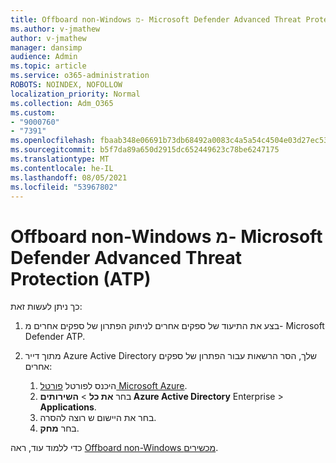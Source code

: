 ```yaml
---
title: Offboard non-Windows מ- Microsoft Defender Advanced Threat Protection (ATP)
ms.author: v-jmathew
author: v-jmathew
manager: dansimp
audience: Admin
ms.topic: article
ms.service: o365-administration
ROBOTS: NOINDEX, NOFOLLOW
localization_priority: Normal
ms.collection: Adm_O365
ms.custom:
- "9000760"
- "7391"
ms.openlocfilehash: fbaab348e06691b73db68492a0083c4a5a54c4504e03d27ec53f2a9f5047266d
ms.sourcegitcommit: b5f7da89a650d2915dc652449623c78be6247175
ms.translationtype: MT
ms.contentlocale: he-IL
ms.lasthandoff: 08/05/2021
ms.locfileid: "53967802"
---
```

# <a name="offboard-non-windows-devices-from-microsoft-defender-advanced-threat-protection-atp"></a>Offboard non-Windows מ- Microsoft Defender Advanced Threat Protection (ATP)

כך ניתן לעשות זאת:

1. בצע את התיעוד של ספקים אחרים לניתוק הפתרון של ספקים אחרים מ- Microsoft Defender ATP.
2. מתוך דייר Azure Active Directory שלך, הסר הרשאות עבור הפתרון של ספקים אחרים:

    1. היכנס לפורטל [פורטל Microsoft Azure](https://go.microsoft.com/fwlink/?linkid=2125612).
    1. בחר **את כל**  >  **השירותים Azure Active Directory** Enterprise  >  **Applications**.
    1. בחר את היישום ש רוצה להסרה.
    1. בחר **מחק**.

כדי ללמוד עוד, ראה [Offboard non-Windows מכשירים](https://go.microsoft.com/fwlink/?linkid=2143630).
